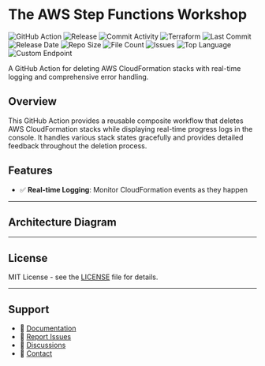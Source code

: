 # The AWS Step Functions Workshop

![GitHub Action](https://img.shields.io/badge/GitHub-Action-blue?logo=github)&nbsp;![Release](https://github.com/subhamay-bhattacharyya/1315-step-function-tf/actions/workflows/release.yaml/badge.svg)&nbsp;![Commit Activity](https://img.shields.io/github/commit-activity/t/subhamay-bhattacharyya/1315-step-function-tf)&nbsp;![Terraform](https://img.shields.io/badge/AWS-Terraform-orange?logo=amazonaws)&nbsp;![Last Commit](https://img.shields.io/github/last-commit/subhamay-bhattacharyya/1315-step-function-tf)&nbsp;![Release Date](https://img.shields.io/github/release-date/subhamay-bhattacharyya/1315-step-function-tf)&nbsp;![Repo Size](https://img.shields.io/github/repo-size/subhamay-bhattacharyya/1315-step-function-tf)&nbsp;![File Count](https://img.shields.io/github/directory-file-count/subhamay-bhattacharyya/1315-step-function-tf)&nbsp;![Issues](https://img.shields.io/github/issues/subhamay-bhattacharyya/1315-step-function-tf)&nbsp;![Top Language](https://img.shields.io/github/languages/top/subhamay-bhattacharyya/1315-step-function-tf)&nbsp;![Custom Endpoint](https://img.shields.io/endpoint?url=https://gist.githubusercontent.com/bsubhamay/2b93160f56f2616529f7650664b502b2/raw/1315-step-function-tf.json?)


A GitHub Action for deleting AWS CloudFormation stacks with real-time logging and comprehensive error handling.

## Overview

This GitHub Action provides a reusable composite workflow that deletes AWS CloudFormation stacks while displaying real-time progress logs in the console. It handles various stack states gracefully and provides detailed feedback throughout the deletion process.

## Features

- ✅ **Real-time Logging**: Monitor CloudFormation events as they happen

---

## Architecture Diagram


---

## License

MIT License - see the [LICENSE](LICENSE) file for details.

---

## Support

- 📖 [Documentation](https://github.com/subhamay-bhattacharyya/1315-step-function-tf/wiki)
- 🐛 [Report Issues](https://github.com/subhamay-bhattacharyya/1315-step-function-tf/issues)
- 💬 [Discussions](https://github.com/subhamay-bhattacharyya/1315-step-function-tf/discussions)
- 📧 [Contact](mailto:support@subhamay.aws@gmail.com)